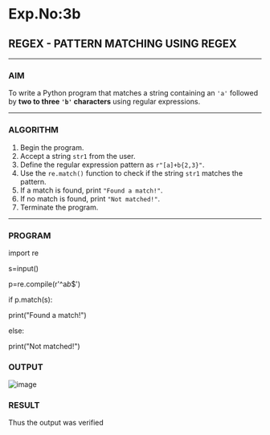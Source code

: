 # Exp.No:3b  
## REGEX - PATTERN MATCHING USING REGEX

---

### AIM  
To write a Python program that matches a string containing an `'a'` followed by **two to three `'b'` characters** using regular expressions.

---

### ALGORITHM

1. Begin the program.  
2. Accept a string `str1` from the user.  
3. Define the regular expression pattern as `r"[a]+b{2,3}"`.  
4. Use the `re.match()` function to check if the string `str1` matches the pattern.  
5. If a match is found, print `"Found a match!"`.  
6. If no match is found, print `"Not matched!"`.  
7. Terminate the program.

---

### PROGRAM

import re

s=input()

p=re.compile(r'^a*b*$')

if p.match(s):

print("Found a match!")

else:

print("Not matched!")

### OUTPUT
![image](https://github.com/user-attachments/assets/10ee7117-0a7c-4253-a928-38feca96f280)

### RESULT
Thus the output was verified
